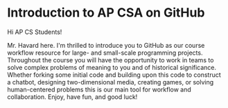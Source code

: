 # Introduction to AP CSA on GitHub

Hi AP CS Students!

Mr. Havard here. I'm thrilled to introduce you to GitHub as our course workflow resource for large- and small-scale programming projects. Throughout the course you will have the opportunity to work in teams to solve complex problems of meaning to you and of historical significance. Whether forking some initial code and building upon this code to construct a chatbot, designing two-dimensional media, creating games, or solving human-centered problems this is our main tool for workflow and collaboration. Enjoy, have fun, and good luck!  

